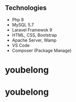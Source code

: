 

## Technologies

- Php 8
- MySQL 5.7
- Laravel Framewok 9
- HTML, CSS, Bootstrap 
- Apache Server, Wamp 
- VS Code
- Composer (Package Manage)
# youbelong
# youbelong
